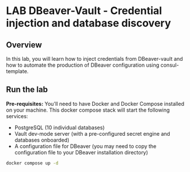 # LAB DBeaver-Vault - Credential injection and database discovery

## Overview

In this lab, you will learn how to inject credentials from DBeaver-vault and how to automate the production of DBeaver configuration using consul-template.

## Run the lab

**Pre-requisites:** You'll need to have Docker and Docker Compose installed on your machine.
This docker compose stack will start the following services:
- PostgreSQL (10 individual databases)
- Vault dev-mode server (with a pre-configured secret engine and databases onboarded)
- A configuration file for DBeaver (you may need to copy the configuration file to your DBeaver installation directory)

```bash
docker compose up -d
```
